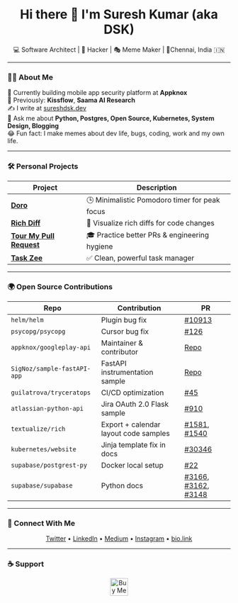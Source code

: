 <h1 align="center">Hi there 👋 I'm Suresh Kumar (aka DSK)</h1>
<p align="center">💻 Software Architect | 🧠 Hacker | 🎭 Meme Maker | 📍Chennai, India 🇮🇳 </p>

---

### 👨‍💻 About Me

🔭 Currently building mobile app security platform at **Appknox** <br />
🧠 Previously: **Kissflow**, **Saama AI Research** <br />
✍️ I write at [sureshdsk.dev](https://sureshdsk.dev) <br />
💬 Ask me about **Python, Postgres, Open Source, Kubernetes, System Design, Blogging** <br />
😂 Fun fact: I make memes about dev life, bugs, coding, work and my own life. <br />

---


### 🛠️ Personal Projects

| Project | Description |
|--------|-------------|
| [**Doro**](https://github.com/sureshdsk/doro) | 🕒 Minimalistic Pomodoro timer for peak focus |
| [**Rich Diff**](https://github.com/sureshdsk/rich-diff) | 🧠 Visualize rich diffs for code changes |
| [**Tour My Pull Request**](https://www.producthunt.com/products/tour-my-pull-request) | 🎓 Practice better PRs & engineering hygiene |
| [**Task Zee**](https://www.producthunt.com/products/task-zee) | ✅ Clean, powerful task manager |

---

### 🌍 Open Source Contributions

| Repo | Contribution | PR |
|------|--------------|----|
| `helm/helm` | Plugin bug fix | [#10913](https://github.com/helm/helm/pull/10913) |
| `psycopg/psycopg` | Cursor bug fix | [#126](https://github.com/psycopg/psycopg/pull/126) |
| `appknox/googleplay-api` | Maintainer & contributor | [Repo](https://github.com/appknox/googleplay-api) |
| `SigNoz/sample-fastAPI-app` | FastAPI instrumentation sample | [Repo](https://github.com/SigNoz/sample-fastAPI-app) |
| `guilatrova/tryceratops` | CI/CD optimization | [#45](https://github.com/guilatrova/tryceratops/pull/45) |
| `atlassian-python-api` | Jira OAuth 2.0 Flask sample | [#910](https://github.com/atlassian-api/atlassian-python-api/pull/910) |
| `textualize/rich` | Export + calendar layout code samples | [#1581](https://github.com/Textualize/rich/pull/1581), [#1540](https://github.com/Textualize/rich/pull/1540) |
| `kubernetes/website` | Jinja template fix in docs | [#30346](https://github.com/kubernetes/website/pull/30346) |
| `supabase/postgrest-py` | Docker local setup | [#22](https://github.com/supabase/postgrest-py/pull/22) |
| `supabase/supabase` | Python docs | [#3166](https://github.com/supabase/supabase/pull/3166), [#3162](https://github.com/supabase/supabase/pull/3162), [#3148](https://github.com/supabase/supabase/pull/3148) |

---

### 📡 Connect With Me

<p align="center">
  <a href="https://twitter.com/sureshdsk" target="_blank">Twitter</a> •
  <a href="https://linkedin.com/in/sureshdsk" target="_blank">LinkedIn</a> •
  <a href="https://medium.com/@sureshdsk" target="_blank">Medium</a> • 
  <a href="https://www.instagram.com/sureshdsk" target="_blank">Instagram</a> •
  <a href="https://bio.link/sureshdsk" target="_blank">bio.link</a>
</p>

---

### ☕ Support

<p align="center">
  <a href="https://www.buymeacoffee.com/sureshdsk">
    <img src="https://www.buymeacoffee.com/assets/img/custom_images/orange_img.png" height="40" alt="Buy Me A Coffee">
  </a>
</p>
